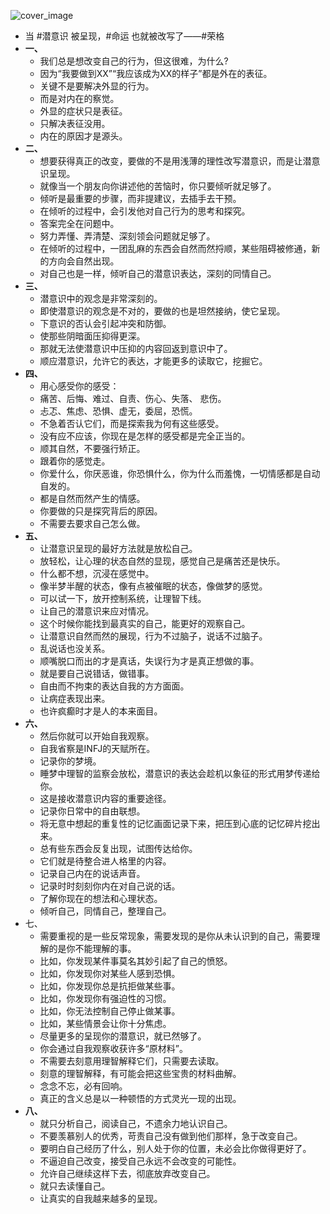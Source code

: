 ![cover_image](https://mmbiz.qpic.cn/sz_mmbiz_jpg/DZCdtia4bJxotTibbhvp7Yr4OGo0kYwkdwHQYfG8F0g2PgPj9KCL4Hrzw3roFSMkmAeVpibYzicVAnMagTJhHVSzow/0?wx_fmt=jpeg)

- 当 #潜意识 被呈现，#命运 也就被改写了——#荣格
- **一、**
	- 我们总是想改变自己的行为，但这很难，为什么?
	- 因为“我要做到XX”“我应该成为XX的样子”都是外在的表征。
	- 关键不是要解决外显的行为。
	- 而是对内在的察觉。
	- 外显的症状只是表征。
	- 只解决表征没用。
	- 内在的原因才是源头。
- **二、**
	- 想要获得真正的改变，要做的不是用浅薄的理性改写潜意识，而是让潜意识呈现。
	- 就像当一个朋友向你讲述他的苦恼时，你只要倾听就足够了。
	- 倾听是最重要的步骤，而非提建议，去插手去干预。
	- 在倾听的过程中，会引发他对自己行为的思考和探究。
	- 答案完全在问题中。
	- 努力弄懂、弄清楚、深刻领会问题就足够了。
	- 在倾听的过程中，一团乱麻的东西会自然而然捋顺，某些阻碍被修通，新的方向会自然出现。
	- 对自己也是一样，倾听自己的潜意识表达，深刻的同情自己。
- **三、**
	- 潜意识中的观念是非常深刻的。
	- 即使潜意识的观念是不对的，要做的也是坦然接纳，使它呈现。
	- 下意识的否认会引起冲突和防御。
	- 使那些阴暗面压抑得更深。
	- 那就无法使潜意识中压抑的内容回返到意识中了。
	- 顺应潜意识，允许它的表达，才能更多的读取它，挖掘它。
- **四、**
	- 用心感受你的感受：
	- 痛苦、后悔、难过、自责、伤心、失落、 悲伤。
	- 忐忑、焦虑、恐惧、虚无，委屈，恐慌。
	- 不急着否认它们，而是探索我为何有这些感受。
	- 没有应不应该，你现在是怎样的感受都是完全正当的。
	- 顺其自然，不要强行矫正。
	- 跟着你的感觉走。
	- 你爱什么，你厌恶谁，你恐惧什么，你为什么而羞愧，一切情感都是自动自发的。
	- 都是自然而然产生的情感。
	- 你要做的只是探究背后的原因。
	- 不需要去要求自己怎么做。
- **五、**
	- 让潜意识呈现的最好方法就是放松自己。
	- 放轻松，让心理的状态自然的显现，感觉自己是痛苦还是快乐。
	- 什么都不想，沉浸在感觉中。
	- 像半梦半醒的状态，像有点被催眠的状态，像做梦的感觉。
	- 可以试一下，放开控制系统，让理智下线。
	- 让自己的潜意识来应对情况。
	- 这个时候你能找到最真实的自己，能更好的观察自己。
	- 让潜意识自然而然的展现，行为不过脑子，说话不过脑子。
	- 乱说话也没关系。
	- 顺嘴脱口而出的才是真话，失误行为才是真正想做的事。
	- 就是要自己说错话，做错事。
	- 自由而不拘束的表达自我的方方面面。
	- 让病症表现出来。
	- 也许疯癫时才是人的本来面目。
- **六、**
	- 然后你就可以开始自我观察。
	- 自我省察是INFJ的天赋所在。
	- 记录你的梦境。
	- 睡梦中理智的监察会放松，潜意识的表达会趁机以象征的形式用梦传递给你。
	- 这是接收潜意识内容的重要途径。
	- 记录你日常中的自由联想。
	- 将无意中想起的重复性的记忆画面记录下来，把压到心底的记忆碎片挖出来。
	- 总有些东西会反复出现，试图传达给你。
	- 它们就是待整合进人格里的内容。
	- 记录自己内在的说话声音。
	- 记录时时刻刻你内在对自己说的话。
	- 了解你现在的想法和心理状态。
	- 倾听自己，同情自己，整理自己。
- 七、
	- 需要重视的是一些反常现象，需要发现的是你从未认识到的自己，需要理解的是你不能理解的事。
	- 比如，你发现某件事莫名其妙引起了自己的愤怒。
	- 比如，你发现你对某些人感到恐惧。
	- 比如，你发现你总是抗拒做某些事。
	- 比如，你发现你有强迫性的习惯。
	- 比如，你无法控制自己停止做某事。
	- 比如，某些情景会让你十分焦虑。
	- ​尽量更多的呈现你的潜意识，就已然够了。
	- 你会通过自我观察收获许多“原材料”。
	- 不需要去刻意用理智解释它们，只需要去读取。
	- 刻意的理智解释，有可能会把这些宝贵的材料曲解。
	- 念念不忘，必有回响。
	- 真正的含义总是以一种顿悟的方式灵光一现的出现。
- **八、**
	- 就只分析自己，阅读自己，不遗余力地认识自己。
	- 不要羡慕别人的优秀，苛责自己没有做到他们那样，急于改变自己。
	- 要明白自己经历了什么，别人处于你的位置，未必会比你做得更好了。
	- 不逼迫自己改变，接受自己永远不会改变的可能性。
	- 允许自己继续这样下去，彻底放弃改变自己。
	- 就只去读懂自己。
	- 让真实的自我越来越多的呈现。